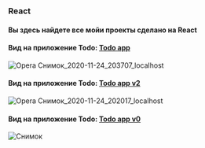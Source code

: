 ### React

<h4 align="left">Вы здесь найдете все мойи проекты сделано на React</h4>
<h4 align="left">Вид на приложение Todo: <a href="https://tolebijaksybai.github.io/React/Todo_app/public/" target="_blank">Todo app</a></h4>

![Opera Снимок_2020-11-24_203707_localhost](https://user-images.githubusercontent.com/52714747/100108358-e3fd5500-2e94-11eb-91b6-575a5e8e1478.png)

<h4 align="left">Вид на приложение Todo: <a href="https://tolebijaksybai.github.io/React/Todo_app_v2/public/" target="_blank">Todo app v2</a></h4>

![Opera Снимок_2020-11-24_202017_localhost](https://user-images.githubusercontent.com/52714747/100106349-a7305e80-2e92-11eb-88bb-3a41b04db803.png)

<h4 align="left">Вид на приложение Todo: <a href="https://tolebijaksybai.github.io/React/todo-app/public/" target="_blank">Todo app v0</a></h4>

![Снимок](https://user-images.githubusercontent.com/52714747/100698718-5bfeda00-33c3-11eb-95d7-d9512ed1dc03.PNG)


